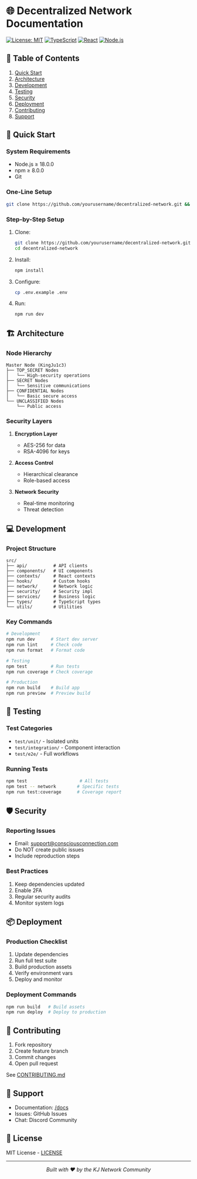 # 🌐 Decentralized Network Documentation

[![License: MIT](https://img.shields.io/badge/License-MIT-yellow.svg)](https://opensource.org/licenses/MIT)
[![TypeScript](https://img.shields.io/badge/TypeScript-5.3-blue.svg)](https://www.typescriptlang.org/)
[![React](https://img.shields.io/badge/React-18.2-blue.svg)](https://reactjs.org/)
[![Node.js](https://img.shields.io/badge/Node.js-18+-green.svg)](https://nodejs.org/)

## 📑 Table of Contents

1. [Quick Start](#-quick-start)
2. [Architecture](#-architecture)
3. [Development](#-development)
4. [Testing](#-testing)
5. [Security](#-security)
6. [Deployment](#-deployment)
7. [Contributing](#-contributing)
8. [Support](#-support)

## 🚀 Quick Start

### System Requirements

- Node.js ≥ 18.0.0
- npm ≥ 8.0.0
- Git

### One-Line Setup

```bash
git clone https://github.com/yourusername/decentralized-network.git && cd decentralized-network && npm install && npm run dev
```

### Step-by-Step Setup

1. Clone:
   ```bash
   git clone https://github.com/yourusername/decentralized-network.git
   cd decentralized-network
   ```

2. Install:
   ```bash
   npm install
   ```

3. Configure:
   ```bash
   cp .env.example .env
   ```

4. Run:
   ```bash
   npm run dev
   ```

## 🏗️ Architecture

### Node Hierarchy

```
Master Node (KingJu1c3)
├── TOP_SECRET Nodes
│   └── High-security operations
├── SECRET Nodes
│   └── Sensitive communications
├── CONFIDENTIAL Nodes
│   └── Basic secure access
└── UNCLASSIFIED Nodes
    └── Public access
```

### Security Layers

1. **Encryption Layer**
   - AES-256 for data
   - RSA-4096 for keys

2. **Access Control**
   - Hierarchical clearance
   - Role-based access

3. **Network Security**
   - Real-time monitoring
   - Threat detection

## 💻 Development

### Project Structure

```
src/
├── api/          # API clients
├── components/   # UI components
├── contexts/     # React contexts
├── hooks/        # Custom hooks
├── network/      # Network logic
├── security/     # Security impl
├── services/     # Business logic
├── types/        # TypeScript types
└── utils/        # Utilities
```

### Key Commands

```bash
# Development
npm run dev      # Start dev server
npm run lint     # Check code
npm run format   # Format code

# Testing
npm test         # Run tests
npm run coverage # Check coverage

# Production
npm run build    # Build app
npm run preview  # Preview build
```

## 🧪 Testing

### Test Categories

- `test/unit/` - Isolated units
- `test/integration/` - Component interaction
- `test/e2e/` - Full workflows

### Running Tests

```bash
npm test                    # All tests
npm test -- network        # Specific tests
npm run test:coverage      # Coverage report
```

## 🛡️ Security

### Reporting Issues

- Email: support@consciousconnection.com
- Do NOT create public issues
- Include reproduction steps

### Best Practices

1. Keep dependencies updated
2. Enable 2FA
3. Regular security audits
4. Monitor system logs

## 📦 Deployment

### Production Checklist

1. Update dependencies
2. Run full test suite
3. Build production assets
4. Verify environment vars
5. Deploy and monitor

### Deployment Commands

```bash
npm run build   # Build assets
npm run deploy  # Deploy to production
```

## 🤝 Contributing

1. Fork repository
2. Create feature branch
3. Commit changes
4. Open pull request

See [CONTRIBUTING.md](../CONTRIBUTING.md)

## 💬 Support

- Documentation: [/docs](.)
- Issues: GitHub Issues
- Chat: Discord Community

## 📄 License

MIT License - [LICENSE](../LICENSE)

---

<div align="center">
  <i>Built with ❤️ by the KJ Network Community</i>
</div>
